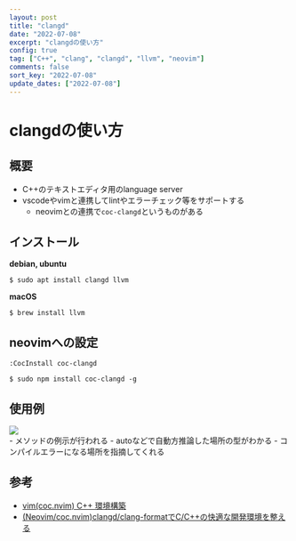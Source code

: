 ```yaml
---
layout: post
title: "clangd"
date: "2022-07-08"
excerpt: "clangdの使い方"
config: true
tag: ["C++", "clang", "clangd", "llvm", "neovim"]
comments: false
sort_key: "2022-07-08"
update_dates: ["2022-07-08"]
---
```


# clangdの使い方

## 概要
 - C++のテキストエディタ用のlanguage server
 - vscodeやvimと連携してlintやエラーチェック等をサポートする
   - neovimとの連携で`coc-clangd`というものがある

## インストール

**debian, ubuntu**
```console
$ sudo apt install clangd llvm
```

**macOS**
```console
$ brew install llvm
```

## neovimへの設定

```vim
:CocInstall coc-clangd
```

```console
$ sudo npm install coc-clangd -g
```

## 使用例

<div>
  <img src="https://user-images.githubusercontent.com/4949982/177947196-a84e2dc7-ec18-4c21-a5ae-0cbafee1b047.png">
</div>
 - メソッドの例示が行われる
 - autoなどで自動方推論した場所の型がわかる
 - コンパイルエラーになる場所を指摘してくれる

## 参考
 - [vim(coc.nvim) C++  環境構築](https://scrapbox.io/ebiken/vim(coc.nvim)_C++__%E7%92%B0%E5%A2%83%E6%A7%8B%E7%AF%89)
 - [(Neovim/coc.nvim)clangd/clang-formatでC/C++の快適な開発環境を整える](https://zenn.dev/urawa72/articles/07c75d8da8bab500f12a)
